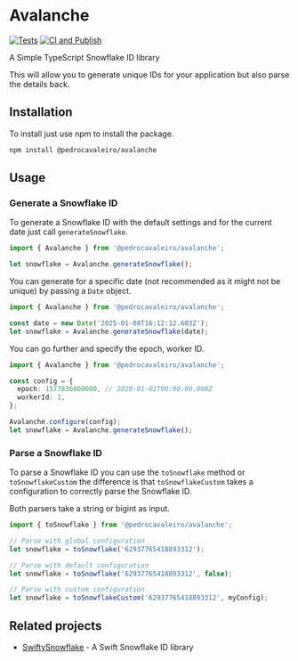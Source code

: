 # Avalanche
[![Tests](https://github.com/PedroCavaleiro/avalanche/actions/workflows/testing.yml/badge.svg?branch=main)](https://github.com/PedroCavaleiro/avalanche/actions/workflows/testing.yml)
[![CI and Publish](https://github.com/PedroCavaleiro/avalanche/actions/workflows/npm-publish.yml/badge.svg?branch=main)](https://github.com/PedroCavaleiro/avalanche/actions/workflows/npm-publish.yml)

A Simple TypeScript Snowflake ID library

This will allow you to generate unique IDs for your application but also parse the details back.

## Installation

To install just use npm to install the package.

```bash
npm install @pedrocavaleiro/avalanche
```

## Usage

### Generate a Snowflake ID

To generate a Snowflake ID with the default settings and for the current date just call `generateSnowflake`.

```typescript
import { Avalanche } from '@pedrocavaleiro/avalanche';

let snowflake = Avalanche.generateSnowflake();
```

You can generate for a specific date (not recommended as it might not be unique) by passing a `Date` object.

```typescript
import { Avalanche } from '@pedrocavaleiro/avalanche';

const date = new Date('2025-01-08T16:12:12.603Z');
let snowflake = Avalanche.generateSnowflake(date);
```

You can go further and specify the epoch, worker ID.

```typescript
import { Avalanche } from '@pedrocavaleiro/avalanche';

const config = {
  epoch: 1577836800000, // 2020-01-01T00:00:00.000Z
  workerId: 1,
};

Avalanche.configure(config);
let snowflake = Avalanche.generateSnowflake();
```

### Parse a Snowflake ID

To parse a Snowflake ID you can use the `toSnowflake` method or `toSnowflakeCustom` the difference is that `toSnowflakeCustom` takes a configuration to correctly parse the Snowflake ID.

Both parsers take a string or bigint as input.

```typescript
import { toSnowflake } from '@pedrocavaleiro/avalanche';

// Parse with global configuration
let snowflake = toSnowflake('62937765418893312');

// Parse with default configuration
let snowflake = toSnowflake('62937765418893312', false);

// Parse with custom configuration
let snowflake = toSnowflakeCustom('62937765418893312', myConfig);
```

## Related projects

- [SwiftySnowflake](https://github.com/PedroCavaleiro/SwiftySnowflake) - A Swift Snowflake ID library
